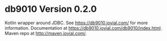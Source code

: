 # db9010 Version 0.2.0
Kotlin wrapper around JDBC.  See https://db9010.jovial.com/ for more
information.  Documentation at https://db9010.jovial.com/db9010/index.html.
Maven repo at http://maven.jovial.com/.
